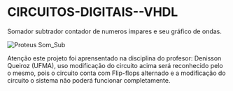 # CIRCUITOS-DIGITAIS--VHDL

Somador subtrador contador de numeros impares e seu gráfico de ondas.


![Proteus Som_Sub](https://github.com/AndreMouraL/CIRCUITOS-DIGITAIS--VHDL/assets/117699977/95a78131-c3a7-4fb5-8d08-fa2a7f44cfd7)


Atenção este projeto foi aprensentado na disciplina do profesor: Denisson Queiroz (UFMA), uso modificação do circuito acima será reconhecido pelo o mesmo, pois o circuito conta com Flip-flops alternado e a modificação do circuito o sistema não poderá funcionar completamente.
